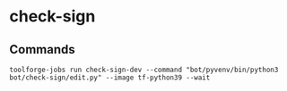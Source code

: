 # check-sign

## Commands
```
toolforge-jobs run check-sign-dev --command "bot/pyvenv/bin/python3 bot/check-sign/edit.py" --image tf-python39 --wait
```

